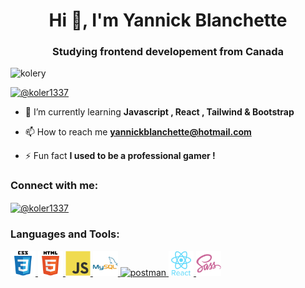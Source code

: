 <h1 align="center">Hi 👋, I'm Yannick Blanchette</h1>
<h3 align="center">Studying frontend developement from Canada</h3>

<p align="left"> <img src="https://komarev.com/ghpvc/?username=kolery&label=Profile%20views&color=0e75b6&style=flat" alt="kolery" /> </p>

<p align="left"> <a href="https://twitter.com/@koler1337" target="blank"><img src="https://img.shields.io/twitter/follow/koler1337?logo=twitter&style=for-the-badge" alt="@koler1337" /></a> </p>

- 🌱 I’m currently learning **Javascript , React , Tailwind & Bootstrap**

- 📫 How to reach me **yannickblanchette@hotmail.com**

- ⚡ Fun fact **I used to be a professional gamer !**

<h3 align="left">Connect with me:</h3>
<p align="left">
<a href="https://twitter.com/@koler1337" target="blank"><img align="center" src="https://raw.githubusercontent.com/rahuldkjain/github-profile-readme-generator/master/src/images/icons/Social/twitter.svg" alt="@koler1337" height="30" width="40" /></a>
</p>

<h3 align="left">Languages and Tools:</h3>
<p align="left"> <a href="https://www.w3schools.com/css/" target="_blank" rel="noreferrer"> <img src="https://raw.githubusercontent.com/devicons/devicon/master/icons/css3/css3-original-wordmark.svg" alt="css3" width="40" height="40"/> </a> <a href="https://www.w3.org/html/" target="_blank" rel="noreferrer"> <img src="https://raw.githubusercontent.com/devicons/devicon/master/icons/html5/html5-original-wordmark.svg" alt="html5" width="40" height="40"/> </a> <a href="https://developer.mozilla.org/en-US/docs/Web/JavaScript" target="_blank" rel="noreferrer"> <img src="https://raw.githubusercontent.com/devicons/devicon/master/icons/javascript/javascript-original.svg" alt="javascript" width="40" height="40"/> </a> <a href="https://www.mysql.com/" target="_blank" rel="noreferrer"> <img src="https://raw.githubusercontent.com/devicons/devicon/master/icons/mysql/mysql-original-wordmark.svg" alt="mysql" width="40" height="40"/> </a> <a href="https://postman.com" target="_blank" rel="noreferrer"> <img src="https://www.vectorlogo.zone/logos/getpostman/getpostman-icon.svg" alt="postman" width="40" height="40"/> </a> <a href="https://reactjs.org/" target="_blank" rel="noreferrer"> <img src="https://raw.githubusercontent.com/devicons/devicon/master/icons/react/react-original-wordmark.svg" alt="react" width="40" height="40"/> </a> <a href="https://sass-lang.com" target="_blank" rel="noreferrer"> <img src="https://raw.githubusercontent.com/devicons/devicon/master/icons/sass/sass-original.svg" alt="sass" width="40" height="40"/> </a> </p>
